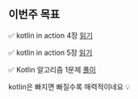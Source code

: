 ## 이번주 목표

✅ kotlin in action 4장 [읽기](https://user-images.githubusercontent.com/34855745/105519637-fc66e000-5d1c-11eb-8d09-f077dd4a841a.png)  

✅ kotlin in action 5장 [읽기](https://user-images.githubusercontent.com/34855745/105519595-f40ea500-5d1c-11eb-8f25-88746ea1eac1.png)  

✅ Kotlin 알고리즘 1문제 [풀이](129_SumRootToLeafNumbers.kt)  
 
kotlin은 빠지면 빠질수록 매력적이네요 💡